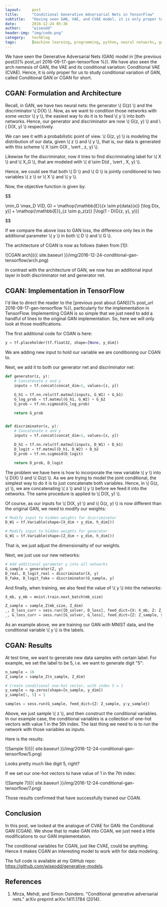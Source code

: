 ```yaml
---
layout:     post
title:      "Conditional Generative Adversarial Nets in TensorFlow"
subtitle:   "Having seen GAN, VAE, and CVAE model, it is only proper to study the Conditional GAN model next!"
date:       2016-12-24 05:30
author:     "wiseodd"
header-img: "img/code.png"
category:   techblog
tags:       [machine learning, programming, python, neural networks, gan]
---
```


We have seen the Generative Adversarial Nets (GAN) model in [the previous post]({% post_url 2016-09-17-gan-tensorflow %}). We have also seen the arch nemesis of GAN, the VAE and its conditional variation: Conditional VAE (CVAE). Hence, it is only proper for us to study conditional variation of GAN, called Conditional GAN or CGAN for short.


<h2 class="section-heading">CGAN: Formulation and Architecture</h2>

Recall, in GAN, we have two neural nets: the generator \\( G(z) \\) and the discriminator \\( D(X) \\). Now, as we want to condition those networks with some vector \\( y \\), the easiest way to do it is to feed \\( y \\) into both networks. Hence, our generator and discriminator are now \\( G(z, y) \\) and \\( D(X, y) \\) respectively.

We can see it with a probabilistic point of view. \\( G(z, y) \\) is modeling the distribution of our data, given \\( z \\) and \\( y \\), that is, our data is generated with this scheme \\( X \sim G(X \, \vert \, z, y) \\).

Likewise for the discriminator, now it tries to find discriminating label for \\( X \\) and \\( X_G \\), that are modeled with \\( d \sim D(d \, \vert \, X, y) \\).

Hence, we could see that both \\( D \\) and \\( G \\) is jointly conditioned to two variables \\( z \\) or \\( X \\) and \\( y \\).

Now, the objective function is given by:

$$

\min_G \max_D V(D, G) = \mathop{\mathbb{E}}_{x \sim p_{data}(x)} [\log D(x, y)] + \mathop{\mathbb{E}}_{z \sim p_z(z)} [\log(1 - D(G(z, y), y))]

$$

If we compare the above loss to GAN loss, the difference only lies in the additional parameter \\( y \\) in both \\( D \\) and \\( G \\).

The architecture of CGAN is now as follows (taken from [1]):

![CGAN arch]({{ site.baseurl }}/img/2016-12-24-conditional-gan-tensorflow/arch.png)

In contrast with the architecture of GAN, we now has an additional input layer in both discriminator net and generator net.


<h2 class="section-heading">CGAN: Implementation in TensorFlow</h2>

I'd like to direct the reader to the [previous post about GAN]({% post_url 2016-09-17-gan-tensorflow %}), particularly for the implementation in TensorFlow. Implementing CGAN is so simple that we just need to add a handful of lines to the original GAN implementation. So, here we will only look at those modifications.

The first additional code for CGAN is here:

``` python
y = tf.placeholder(tf.float32, shape=[None, y_dim])
```

We are adding new input to hold our variable we are conditioning our CGAN to.

Next, we add it to both our generator net and discriminator net:

``` python
def generator(z, y):
    # Concatenate z and y
    inputs = tf.concat(concat_dim=1, values=[z, y])

    G_h1 = tf.nn.relu(tf.matmul(inputs, G_W1) + G_b1)
    G_log_prob = tf.matmul(G_h1, G_W2) + G_b2
    G_prob = tf.nn.sigmoid(G_log_prob)

    return G_prob


def discriminator(x, y):
    # Concatenate x and y
    inputs = tf.concat(concat_dim=1, values=[x, y])

    D_h1 = tf.nn.relu(tf.matmul(inputs, D_W1) + D_b1)
    D_logit = tf.matmul(D_h1, D_W2) + D_b2
    D_prob = tf.nn.sigmoid(D_logit)

    return D_prob, D_logit
```

The problem we have here is how to incorporate the new variable \\( y \\) into \\( D(X) \\) and \\( G(z) \\). As we are trying to model the joint conditional, the simplest way to do it is to just concatenate both variables. Hence, in \\( G(z, y) \\), we are concatenating \\( z \\) and \\( y \\) before we feed it into the networks. The same procedure is applied to \\( D(X, y) \\).

Of course, as our inputs for \\( D(X, y) \\) and \\( G(z, y) \\) is now different than the original GAN, we need to modify our weights:

``` python
# Modify input to hidden weights for discriminator
D_W1 = tf.Variable(shape=[X_dim + y_dim, h_dim]))

# Modify input to hidden weights for generator
G_W1 = tf.Variable(shape=[Z_dim + y_dim, h_dim]))
```

That is, we just adjust the dimensionality of our weights.

Next, we just use our new networks:

``` python
# Add additional parameter y into all networks
G_sample = generator(Z, y)
D_real, D_logit_real = discriminator(X, y)
D_fake, D_logit_fake = discriminator(G_sample, y)
```

And finally, when training, we also feed the value of \\( y \\) into the networks:

``` python
X_mb, y_mb = mnist.train.next_batch(mb_size)

Z_sample = sample_Z(mb_size, Z_dim)
_, D_loss_curr = sess.run([D_solver, D_loss], feed_dict={X: X_mb, Z: Z_sample, y:y_mb})
_, G_loss_curr = sess.run([G_solver, G_loss], feed_dict={Z: Z_sample, y:y_mb})
```

As an example above, we are training our GAN with MNIST data, and the conditional variable \\( y \\) is the labels.


<h2 class="section-heading">CGAN: Results</h2>

At test time, we want to generate new data samples with certain label. For example, we set the label to be 5, i.e. we want to generate digit "5":

``` python
n_sample = 16
Z_sample = sample_Z(n_sample, Z_dim)

# Create conditional one-hot vector, with index 5 = 1
y_sample = np.zeros(shape=[n_sample, y_dim])
y_sample[:, 5] = 1

samples = sess.run(G_sample, feed_dict={Z: Z_sample, y:y_sample})
```

Above, we just sample \\( z \\), and then construct the conditional variables. In our example case, the conditional variables is a collection of one-hot vectors with value 1 in the 5th index. The last thing we need to is to run the network with those variables as inputs.

Here is the results:

![Sample 5]({{ site.baseurl }}/img/2016-12-24-conditional-gan-tensorflow/5.png)

Looks pretty much like digit 5, right?

If we set our one-hot vectors to have value of 1 in the 7th index:

![Sample 7]({{ site.baseurl }}/img/2016-12-24-conditional-gan-tensorflow/7.png)

Those results confirmed that have successfully trained our CGAN.


<h2 class="section-heading">Conclusion</h2>

In this post, we looked at the analogue of CVAE for GAN: the Conditional GAN (CGAN). We show that to make GAN into CGAN, we just need a little modifications to our GAN implementation.

The conditional variables for CGAN, just like CVAE, could be anything. Hence it makes CGAN an interesting model to work with for data modeling.

The full code is available at my GitHub repo: <https://github.com/wiseodd/generative-models>.


<h2 class="section-heading">References</h2>

1. Mirza, Mehdi, and Simon Osindero. "Conditional generative adversarial nets." arXiv preprint arXiv:1411.1784 (2014).